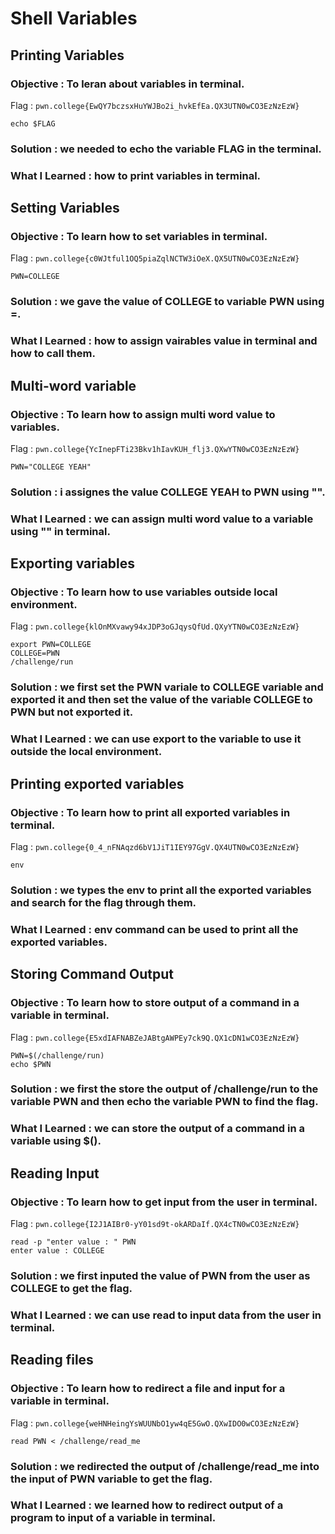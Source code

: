 # Shell Variables


## Printing Variables

### Objective : To leran about variables in terminal.

Flag : `pwn.college{EwQY7bczsxHuYWJBo2i_hvkEfEa.QX3UTN0wCO3EzNzEzW}`

```
echo $FLAG
```
### Solution : we needed to echo the variable FLAG in the terminal.

### What I Learned : how to print variables in terminal.


## Setting Variables

### Objective : To learn how to set variables in terminal.

Flag : `pwn.college{c0WJtful1OQ5piaZqlNCTW3iOeX.QX5UTN0wCO3EzNzEzW}`

```
PWN=COLLEGE
```
### Solution : we gave the value of COLLEGE to variable PWN using =.

### What I Learned : how to assign vairables value in terminal and how to call them.


## Multi-word variable

### Objective : To learn how to assign multi word value to variables.

Flag : `pwn.college{YcInepFTi23Bkv1hIavKUH_flj3.QXwYTN0wCO3EzNzEzW}`

```
PWN="COLLEGE YEAH"
```
### Solution : i assignes the value COLLEGE YEAH to PWN using "".

### What I Learned : we can assign multi word value to a variable using "" in terminal.


## Exporting variables

### Objective : To learn how to use variables outside local environment.

Flag : `pwn.college{klOnMXvawy94xJDP3oGJqysQfUd.QXyYTN0wCO3EzNzEzW}`

```
export PWN=COLLEGE
COLLEGE=PWN
/challenge/run
```
### Solution : we first set the PWN variale to COLLEGE variable and exported it and then set the value of the variable COLLEGE to PWN but not exported it.

### What I Learned : we can use export to the variable to use it outside the local environment.


## Printing exported variables

### Objective : To learn how to print all exported variables in terminal.

Flag : `pwn.college{0_4_nFNAqzd6bV1JiT1IEY97GgV.QX4UTN0wCO3EzNzEzW}`

```
env
```
### Solution : we types the env to print all the exported variables and search for the flag through them.

### What I Learned : env command can be used to print all the exported variables.


## Storing Command Output

### Objective : To learn how to store output of a command in a variable in terminal.

Flag : `pwn.college{E5xdIAFNABZeJABtgAWPEy7ck9Q.QX1cDN1wCO3EzNzEzW}`

```
PWN=$(/challenge/run)
echo $PWN
```
### Solution : we first the store the output of /challenge/run to the variable PWN and then echo the variable PWN to find the flag.

### What I Learned : we can store the output of a command in a variable using $().


## Reading Input

### Objective : To learn how to get input from the user in terminal.

Flag : `pwn.college{I2J1AIBr0-yY01sd9t-okARDaIf.QX4cTN0wCO3EzNzEzW}`

```
read -p "enter value : " PWN
enter value : COLLEGE
```
### Solution : we first inputed the value of PWN from the user as COLLEGE to get the flag.

### What I Learned : we can use read to input data from the user in terminal.


## Reading files

### Objective : To learn how to redirect a file and input for a variable in terminal.

Flag : `pwn.college{weHNHeingYsWUUNbO1yw4qE5GwO.QXwIDO0wCO3EzNzEzW}`

```
read PWN < /challenge/read_me
```
### Solution : we redirected the output of /challenge/read_me into the input of PWN variable to get the flag.

### What I Learned : we learned how to redirect output of a program to input of a variable in terminal.